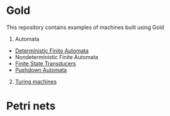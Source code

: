 # Gold


This repository contains examples of machines built using Gold

1. Automata
  - [Deterministic Finite Automata][DFA]
  - Nondeterministic Finite Automata
  - [Finite State Transducers][FST]
  - [Pushdown Automata][PDA]
2. [Turing machines][TMs]


# Petri nets



[DFA]:https://github.com/FLAGlab/Gold-programs/tree/master/DFAs
[FST]:https://github.com/FLAGlab/Gold-programs/tree/master/Transducers
[PDA]: https://github.com/FLAGlab/Gold-programs/tree/master/PDA
[TMs]:https://github.com/FLAGlab/Gold-programs/tree/master/TuringMachines
